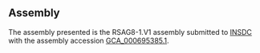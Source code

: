 

Assembly
--------

The assembly presented is the RSAG8-1.V1 assembly submitted to
[INSDC](http://www.insdc.org) with the assembly accession
[GCA\_000695385.1](http://www.ebi.ac.uk/ena/data/view/GCA_000695385.1).
